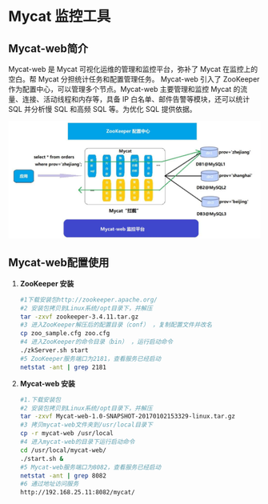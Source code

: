 # Mycat 监控工具

## Mycat-web简介

Mycat-web 是 Mycat 可视化运维的管理和监控平台，弥补了 Mycat 在监控上的空白。帮 Mycat 分担统计任务和配置管理任务。 Mycat-web 引入了 ZooKeeper 作为配置中心，可以管理多个节点。Mycat-web 主要管理和监控 Mycat 的流量、连接、活动线程和内存等，具备 IP 白名单、邮件告警等模块，还可以统计 SQL 并分析慢 SQL 和高频 SQL 等。为优化 SQL 提供依据。  

![](./assets/094604.png)

## Mycat-web配置使用

1. **ZooKeeper 安装**  

   ~~~sh
   #1下载安装包http://zookeeper.apache.org/
   #2 安装包拷贝到Linux系统/opt目录下，并解压
   tar -zxvf zookeeper-3.4.11.tar.gz
   #3 进入ZooKeeper解压后的配置目录（conf） ，复制配置文件并改名
   cp zoo_sample.cfg zoo.cfg
   #4 进入ZooKeeper的命令目录（bin） ，运行启动命令
   ./zkServer.sh start
   #5 ZooKeeper服务端口为2181，查看服务已经启动
   netstat -ant | grep 2181
   ~~~

2. **Mycat-web 安装**

   ~~~sh
   #1.下载安装包
   #2 安装包拷贝到Linux系统/opt目录下，并解压
   tar -zxvf Mycat-web-1.0-SNAPSHOT-20170102153329-linux.tar.gz
   #3 拷贝mycat-web文件夹到/usr/local目录下
   cp -r mycat-web /usr/local
   #4 进入mycat-web的目录下运行启动命令
   cd /usr/local/mycat-web/
   ./start.sh &
   #5 Mycat-web服务端口为8082，查看服务已经启动
   netstat -ant | grep 8082
   #6 通过地址访问服务
   http://192.168.25.11:8082/mycat/
   ~~~

   


